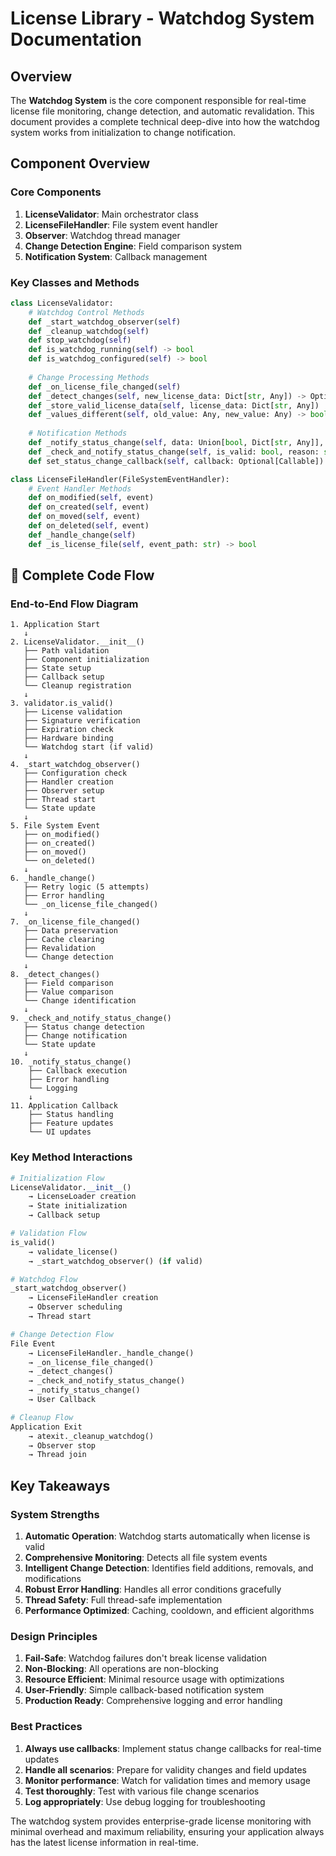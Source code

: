 # License Library - Watchdog System Documentation

##  Overview

The **Watchdog System** is the core component responsible for real-time license file monitoring, change detection, and automatic revalidation. This document provides a complete technical deep-dive into how the watchdog system works from initialization to change notification.


##  Component Overview

### Core Components

1. **LicenseValidator**: Main orchestrator class
2. **LicenseFileHandler**: File system event handler
3. **Observer**: Watchdog thread manager
4. **Change Detection Engine**: Field comparison system
5. **Notification System**: Callback management

### Key Classes and Methods

```python
class LicenseValidator:
    # Watchdog Control Methods
    def _start_watchdog_observer(self)
    def _cleanup_watchdog(self)
    def stop_watchdog(self)
    def is_watchdog_running(self) -> bool
    def is_watchdog_configured(self) -> bool
    
    # Change Processing Methods
    def _on_license_file_changed(self)
    def _detect_changes(self, new_license_data: Dict[str, Any]) -> Optional[Dict[str, Any]]
    def _store_valid_license_data(self, license_data: Dict[str, Any])
    def _values_different(self, old_value: Any, new_value: Any) -> bool
    
    # Notification Methods
    def _notify_status_change(self, data: Union[bool, Dict[str, Any]], reason: str)
    def _check_and_notify_status_change(self, is_valid: bool, reason: str, changes: Optional[Dict[str, Any]] = None)
    def set_status_change_callback(self, callback: Optional[Callable])

class LicenseFileHandler(FileSystemEventHandler):
    # Event Handler Methods
    def on_modified(self, event)
    def on_created(self, event)
    def on_moved(self, event)
    def on_deleted(self, event)
    def _handle_change(self)
    def _is_license_file(self, event_path: str) -> bool
```

## 🔄 Complete Code Flow

### End-to-End Flow Diagram

```
1. Application Start
   ↓
2. LicenseValidator.__init__()
   ├── Path validation
   ├── Component initialization
   ├── State setup
   ├── Callback setup
   └── Cleanup registration
   ↓
3. validator.is_valid()
   ├── License validation
   ├── Signature verification
   ├── Expiration check
   ├── Hardware binding
   └── Watchdog start (if valid)
   ↓
4. _start_watchdog_observer()
   ├── Configuration check
   ├── Handler creation
   ├── Observer setup
   ├── Thread start
   └── State update
   ↓
5. File System Event
   ├── on_modified()
   ├── on_created()
   ├── on_moved()
   └── on_deleted()
   ↓
6. _handle_change()
   ├── Retry logic (5 attempts)
   ├── Error handling
   └── _on_license_file_changed()
   ↓
7. _on_license_file_changed()
   ├── Data preservation
   ├── Cache clearing
   ├── Revalidation
   └── Change detection
   ↓
8. _detect_changes()
   ├── Field comparison
   ├── Value comparison
   └── Change identification
   ↓
9. _check_and_notify_status_change()
   ├── Status change detection
   ├── Change notification
   └── State update
   ↓
10. _notify_status_change()
    ├── Callback execution
    ├── Error handling
    └── Logging
    ↓
11. Application Callback
    ├── Status handling
    ├── Feature updates
    └── UI updates
```

### Key Method Interactions

```python
# Initialization Flow
LicenseValidator.__init__() 
    → LicenseLoader creation
    → State initialization
    → Callback setup

# Validation Flow
is_valid() 
    → validate_license() 
    → _start_watchdog_observer() (if valid)

# Watchdog Flow
_start_watchdog_observer() 
    → LicenseFileHandler creation
    → Observer scheduling
    → Thread start

# Change Detection Flow
File Event 
    → LicenseFileHandler._handle_change() 
    → _on_license_file_changed() 
    → _detect_changes() 
    → _check_and_notify_status_change() 
    → _notify_status_change() 
    → User Callback

# Cleanup Flow
Application Exit 
    → atexit._cleanup_watchdog() 
    → Observer stop 
    → Thread join
```

## Key Takeaways

### System Strengths

1. **Automatic Operation**: Watchdog starts automatically when license is valid
2. **Comprehensive Monitoring**: Detects all file system events
3. **Intelligent Change Detection**: Identifies field additions, removals, and modifications
4. **Robust Error Handling**: Handles all error conditions gracefully
5. **Thread Safety**: Full thread-safe implementation
6. **Performance Optimized**: Caching, cooldown, and efficient algorithms

### Design Principles

1. **Fail-Safe**: Watchdog failures don't break license validation
2. **Non-Blocking**: All operations are non-blocking
3. **Resource Efficient**: Minimal resource usage with optimizations
4. **User-Friendly**: Simple callback-based notification system
5. **Production Ready**: Comprehensive logging and error handling

### Best Practices

1. **Always use callbacks**: Implement status change callbacks for real-time updates
2. **Handle all scenarios**: Prepare for validity changes and field updates
3. **Monitor performance**: Watch for validation times and memory usage
4. **Test thoroughly**: Test with various file change scenarios
5. **Log appropriately**: Use debug logging for troubleshooting

The watchdog system provides enterprise-grade license monitoring with minimal overhead and maximum reliability, ensuring your application always has the latest license information in real-time.
